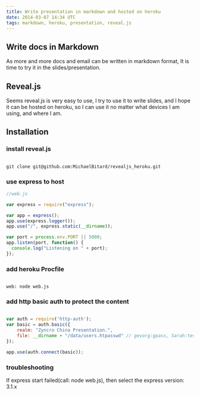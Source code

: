 ```yaml
---
title: Write presentation in markdown and hosted on heroku
date: 2014-03-07 14:34 UTC
tags: markdown, heroku, presentation, reveal.js
---
```


## Write docs in Markdown

As more and more docs and email can be written in markdown format, It is time
to try it in the slides/presentation.

## Reveal.js

Seems reveal.js is very easy to use, I try to use it to write slides, and
I hope it can be hosted on heroku, so I can use it no matter what devices I am
using, and where I am.

## Installation

### install reveal.js

```shell

git clone git@github.com:MichaelBitard/revealjs_heroku.git

```

### use express to host

```javascript
//web.js

var express = require("express");

var app = express();
app.use(express.logger());
app.use("/", express.static(__dirname));

var port = process.env.PORT || 5000;
app.listen(port, function() {
  console.log("Listening on " + port);
});

```

### add heroku Procfile

```shell

web: node web.js

```

### add http basic auth to protect the content

```javascript

var auth = require('http-auth');
var basic = auth.basic({
    realm: "Zyncro China Presentation.",
    file: __dirname + "/data/users.htpasswd" // gevorg:gpass, Sarah:testpass ...
});

app.use(auth.connect(basic));
```
### troubleshooting

If express start failed(call: node web.js), then select the express version:
3.1.x
